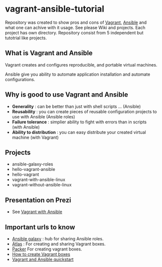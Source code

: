# vagrant-ansible-tutorial


Repository was created to show pros and cons of [Vagrant](https://www.vagrantup.com/), [Ansible](https://www.ansible.com/) and what one can achive with it usage.
See please Wiki and projects. Each project has own directory. Repository consist from 5 independent but tutotrial like projects.

## What is Vagrant and Ansible

Vagrant creates and configures reproducible, and portable virtual machines.

Ansible give you ability to automate application installation and automate configurations.

## Why is good to use Vagrant and Ansible

- **Generality** : can be better than just with shell scripts ... (Ansible)
- **Reusability** : you can create pieces of reusable configuration projects to use with Ansible (Ansible roles)
- **Failure tolerance** : simplier ability to fight with errors than in scripts (with Ansible)
- **Ability to distribution** : you can easy distribute your created virtual machine  (with Vagrant)


## Projects

- ansible-galaxy-roles	
- hello-vagrant-ansible	
- hello-vagrant	
- vagrant-with-ansible-linux	
- vagrant-without-ansible-linux

## Presentation on Prezi

- See [Vagrant with Ansible](https://prezi.com/v0_knxjlge4m/vagrant-with-ansible/)

## Important urls to know

- [Ansible galaxy](https://galaxy.ansible.com/) : hub for sharing Ansible roles.
- [Atlas](https://atlas.hashicorp.com/boxes/search) : For creating and sharing Vagrant boxes.
- [Packer](https://www.packer.io/) For creating vagrant boxes.
- [How to create Vagrant boxes](https://atlas.hashicorp.com/help/packer/artifacts/creating-vagrant-boxes)
- [Vagrant and Ansible quickstart](https://adamcod.es/2014/09/23/vagrant-ansible-quickstart-tutorial.html)


